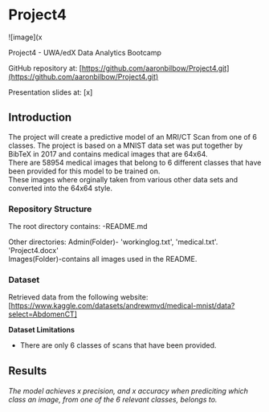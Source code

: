 
# Project4
![image](x

Project4 - UWA/edX Data Analytics Bootcamp

GitHub repository at: [https://github.com/aaronbilbow/Project4.git](https://github.com/aaronbilbow/Project4.git)

Presentation slides at: [x]


## Introduction
The project will create a predictive model of an MRI/CT Scan from one of 6 classes. The project is based on a MNIST data set was put together by BibTeX in 2017 and contains medical images that are 64x64.<br>
There are 58954 medical images that belong to 6 different classes that have been provided for this model to be trained on.<br>
These images where orginally taken from various other data sets and converted into the 64x64 style. <br>


### Repository Structure
The root directory contains:
-README.md

Other directories:
Admin(Folder)-  'workinglog.txt', 'medical.txt'. 'Project4.docx'<br>
Images(Folder)-contains all images used in the README.

### Dataset
Retrieved data from the following website: [https://www.kaggle.com/datasets/andrewmvd/medical-mnist/data?select=AbdomenCT]

__Dataset Limitations__
- There are only 6 classes of scans that have been provided.

## Results
###### The model achieves x precision, and x accuracy when prediciting which class an image, from one of the 6 relevant classes, belongs to. 
